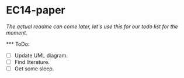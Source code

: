 EC14-paper
==========

_The actual readme can come later, let's use this for our todo list for the moment._

*** ToDo:
- [ ] Update UML diagram.
- [ ] Find literature.
- [ ] Get some sleep.
